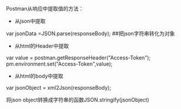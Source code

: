 Postman从响应中提取值的方法：

- 从json中提取

var jsonData =JSON.parse(responseBody);        ##把json字符串转化为对象


- 从html的Header中提取

var value = postman.getResponseHeader("Access-Token");
pm.environment.set("Access-Token",value);


- 从html的body中提取

var jsonObject = xml2Json(responseBody);


将json object转换成字符串的函数JSON.stringify(jsonObject)

